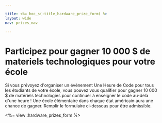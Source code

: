 ```yaml
---

title: <%= hoc_s(:title_hardware_prize_form) %>
layout: wide
nav: prizes_nav

---
```


# Participez pour gagner 10 000 $ de materiels technologiques pour votre école

Si vous prévoyez d'organiser un évènement Une Heure de Code pour tous les étudiants de votre école, vous pouvez vous qualifier pour gagner 10 000 $ de matériels technologies pour continuer à enseigner le code au-delà d'une heure ! Une école élémentaire dans chaque état américain aura une chance de gagner. Remplir le formulaire ci-dessous pour être admissible.

<%= view :hardware_prizes_form %>